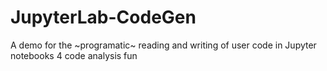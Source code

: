 # JupyterLab-CodeGen
A demo for the ~programatic~ reading and writing of user code in Jupyter notebooks 4 code analysis fun
